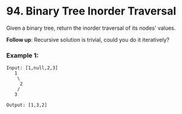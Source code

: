# 94. Binary Tree Inorder Traversal

Given a binary tree, return the inorder traversal of its nodes' values.

**Follow up**:
Recursive solution is trivial, could you do it iteratively?

### Example 1:
```
Input: [1,null,2,3]
   1
    \
     2
    /
   3

Output: [1,3,2]
```
